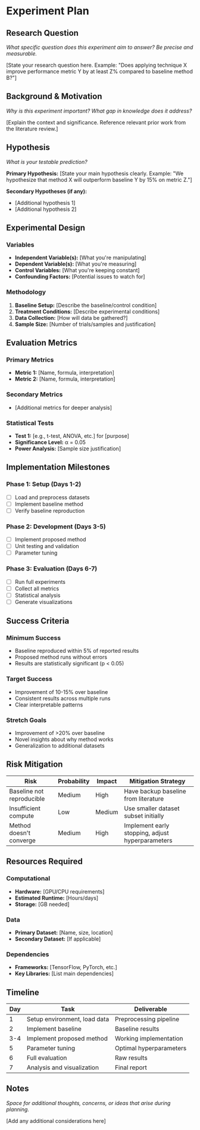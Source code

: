 # Experiment Plan

## Research Question
*What specific question does this experiment aim to answer? Be precise and measurable.*

[State your research question here. Example: "Does applying technique X improve performance metric Y by at least Z% compared to baseline method B?"]

## Background & Motivation
*Why is this experiment important? What gap in knowledge does it address?*

[Explain the context and significance. Reference relevant prior work from the literature review.]

## Hypothesis
*What is your testable prediction?*

**Primary Hypothesis:** [State your main hypothesis clearly. Example: "We hypothesize that method X will outperform baseline Y by 15% on metric Z."]

**Secondary Hypotheses (if any):**
- [Additional hypothesis 1]
- [Additional hypothesis 2]

## Experimental Design

### Variables
- **Independent Variable(s):** [What you're manipulating]
- **Dependent Variable(s):** [What you're measuring]
- **Control Variables:** [What you're keeping constant]
- **Confounding Factors:** [Potential issues to watch for]

### Methodology
1. **Baseline Setup:** [Describe the baseline/control condition]
2. **Treatment Conditions:** [Describe experimental conditions]
3. **Data Collection:** [How will data be gathered?]
4. **Sample Size:** [Number of trials/samples and justification]

## Evaluation Metrics

### Primary Metrics
- **Metric 1:** [Name, formula, interpretation]
- **Metric 2:** [Name, formula, interpretation]

### Secondary Metrics
- [Additional metrics for deeper analysis]

### Statistical Tests
- **Test 1:** [e.g., t-test, ANOVA, etc.] for [purpose]
- **Significance Level:** α = 0.05
- **Power Analysis:** [Sample size justification]

## Implementation Milestones

### Phase 1: Setup (Days 1-2)
- [ ] Load and preprocess datasets
- [ ] Implement baseline method
- [ ] Verify baseline reproduction

### Phase 2: Development (Days 3-5)
- [ ] Implement proposed method
- [ ] Unit testing and validation
- [ ] Parameter tuning

### Phase 3: Evaluation (Days 6-7)
- [ ] Run full experiments
- [ ] Collect all metrics
- [ ] Statistical analysis
- [ ] Generate visualizations

## Success Criteria

### Minimum Success
- Baseline reproduced within 5% of reported results
- Proposed method runs without errors
- Results are statistically significant (p < 0.05)

### Target Success
- Improvement of 10-15% over baseline
- Consistent results across multiple runs
- Clear interpretable patterns

### Stretch Goals
- Improvement of >20% over baseline
- Novel insights about why method works
- Generalization to additional datasets

## Risk Mitigation

| Risk | Probability | Impact | Mitigation Strategy |
|------|------------|--------|--------------------|
| Baseline not reproducible | Medium | High | Have backup baseline from literature |
| Insufficient compute | Low | Medium | Use smaller dataset subset initially |
| Method doesn't converge | Medium | High | Implement early stopping, adjust hyperparameters |

## Resources Required

### Computational
- **Hardware:** [GPU/CPU requirements]
- **Estimated Runtime:** [Hours/days]
- **Storage:** [GB needed]

### Data
- **Primary Dataset:** [Name, size, location]
- **Secondary Dataset:** [If applicable]

### Dependencies
- **Frameworks:** [TensorFlow, PyTorch, etc.]
- **Key Libraries:** [List main dependencies]

## Timeline

| Day | Task | Deliverable |
|-----|------|-------------|
| 1 | Setup environment, load data | Preprocessing pipeline |
| 2 | Implement baseline | Baseline results |
| 3-4 | Implement proposed method | Working implementation |
| 5 | Parameter tuning | Optimal hyperparameters |
| 6 | Full evaluation | Raw results |
| 7 | Analysis and visualization | Final report |

## Notes
*Space for additional thoughts, concerns, or ideas that arise during planning.*

[Add any additional considerations here] 